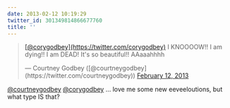 ```yaml
---
date: 2013-02-12 10:19:29
twitter_id: 301349814866677760
title: ''
---
```


<blockquote class="twitter-tweet"><p lang="en" dir="ltr"><a href="https://twitter.com/corygodbey?ref_src=twsrc%5Etfw">[@corygodbey](https://twitter.com/corygodbey)</a> I KNOOOOW!! I am dying!! I am DEAD! It&#39;s so beautiful!! AAaaahhhh</p>&mdash; Courtney Godbey ([@courtneygodbey](https://twitter.com/courtneygodbey)) <a href="https://twitter.com/courtneygodbey/status/301333501582655489?ref_src=twsrc%5Etfw">February 12, 2013</a></blockquote>
<script async src="https://platform.twitter.com/widgets.js" charset="utf-8"></script>

[@courtneygodbey](https://twitter.com/courtneygodbey) [@corygodbey](https://twitter.com/corygodbey) … love me some new eeveeloutions, but what type IS that?

